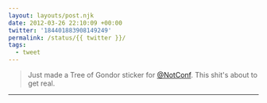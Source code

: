 ```yaml
---
layout: layouts/post.njk
date: 2012-03-26 22:10:09 +00:00
twitter: '184401883908149249'
permalink: /status/{{ twitter }}/
tags: 
  - tweet
---
```


> Just made a Tree of Gondor sticker for [@NotConf](https://twitter.com/NotConf). This shit's about to get real.

---
